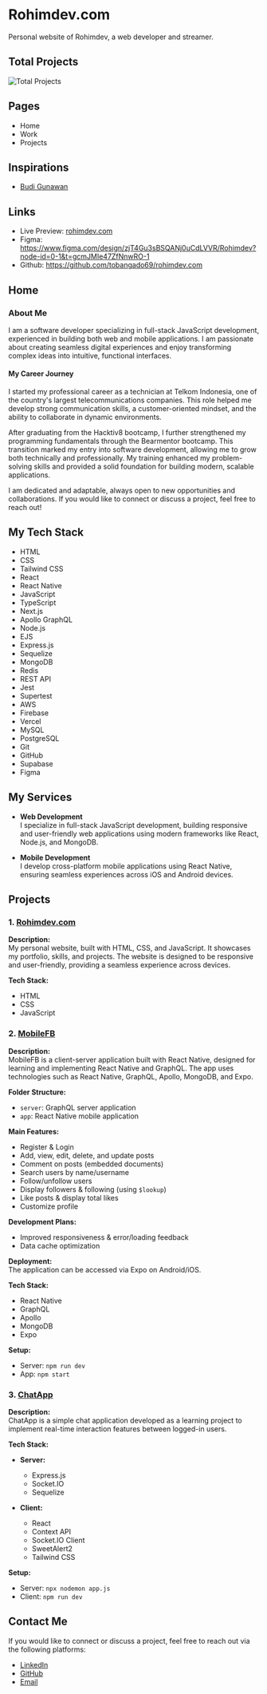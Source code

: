 # Rohimdev.com

Personal website of Rohimdev, a web developer and streamer.

## Total Projects

![Total Projects](https://img.shields.io/badge/Total%20Projects-3-blue?style=flat-square&logo=github)

## Pages

- Home
- Work
- Projects

## Inspirations

- [Budi Gunawan](https://www.budigunawan.com/)

## Links

- Live Preview: [rohimdev.com](https://www.rohimdev.com/)
- Figma: <https://www.figma.com/design/zjT4Gu3sBSQANj0uCdLVVR/Rohimdev?node-id=0-1&t=gcmJMIe47ZfNnwRO-1>
- Github: <https://github.com/tobangado69/rohimdev.com>

## Home

### About Me

I am a software developer specializing in full-stack JavaScript development, experienced in building both web and mobile applications. I am passionate about creating seamless digital experiences and enjoy transforming complex ideas into intuitive, functional interfaces.

#### My Career Journey

I started my professional career as a technician at Telkom Indonesia, one of the country's largest telecommunications companies. This role helped me develop strong communication skills, a customer-oriented mindset, and the ability to collaborate in dynamic environments.

After graduating from the Hacktiv8 bootcamp, I further strengthened my programming fundamentals through the Bearmentor bootcamp. This transition marked my entry into software development, allowing me to grow both technically and professionally. My training enhanced my problem-solving skills and provided a solid foundation for building modern, scalable applications.

I am dedicated and adaptable, always open to new opportunities and collaborations. If you would like to connect or discuss a project, feel free to reach out!

## My Tech Stack

- HTML
- CSS
- Tailwind CSS
- React
- React Native
- JavaScript
- TypeScript
- Next.js
- Apollo GraphQL
- Node.js
- EJS
- Express.js
- Sequelize
- MongoDB
- Redis
- REST API
- Jest
- Supertest
- AWS
- Firebase
- Vercel
- MySQL
- PostgreSQL
- Git
- GitHub
- Supabase
- Figma


## My Services

- **Web Development**  
   I specialize in full-stack JavaScript development, building responsive and user-friendly web applications using modern frameworks like React, Node.js, and MongoDB.

- **Mobile Development**  
   I develop cross-platform mobile applications using React Native, ensuring seamless experiences across iOS and Android devices.

## Projects

### 1. [Rohimdev.com](https://rohimdev.com)

**Description:**  
My personal website, built with HTML, CSS, and JavaScript. It showcases my portfolio, skills, and projects. The website is designed to be responsive and user-friendly, providing a seamless experience across devices.

**Tech Stack:**

- HTML
- CSS
- JavaScript

### 2. [MobileFB](https://github.com/tobangado69/Mobile-FB)

**Description:**  
MobileFB is a client-server application built with React Native, designed for learning and implementing React Native and GraphQL. The app uses technologies such as React Native, GraphQL, Apollo, MongoDB, and Expo.

**Folder Structure:**

- `server`: GraphQL server application
- `app`: React Native mobile application

**Main Features:**

- Register & Login
- Add, view, edit, delete, and update posts
- Comment on posts (embedded documents)
- Search users by name/username
- Follow/unfollow users
- Display followers & following (using `$lookup`)
- Like posts & display total likes
- Customize profile

**Development Plans:**

- Improved responsiveness & error/loading feedback
- Data cache optimization

**Deployment:**  
The application can be accessed via Expo on Android/iOS.

**Tech Stack:**

- React Native
- GraphQL
- Apollo
- MongoDB
- Expo

**Setup:**

- Server: `npm run dev`
- App: `npm start`

### 3. [ChatApp](https://github.com/tobangado69/ChatApp)

**Description:**  
ChatApp is a simple chat application developed as a learning project to implement real-time interaction features between logged-in users.

**Tech Stack:**

- **Server:**

  - Express.js
  - Socket.IO
  - Sequelize

- **Client:**
  - React
  - Context API
  - Socket.IO Client
  - SweetAlert2
  - Tailwind CSS

**Setup:**

- Server: `npx nodemon app.js`
- Client: `npm run dev`

## Contact Me

If you would like to connect or discuss a project, feel free to reach out via the following platforms:

- [LinkedIn](https://www.linkedin.com/in/tobangado/)
- [GitHub](https://github.com/tobangado69)
- [Email](mailto:rohimjoy70@gmail.com)